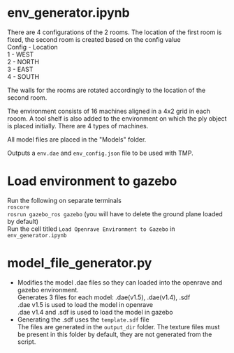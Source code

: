 # env_generator.ipynb

There are 4 configurations of the 2 rooms. The location of the first room is fixed, the second room is created based on the config value  
Config - Location  
1 - WEST  
2 - NORTH  
3 - EAST  
4 - SOUTH  

The walls for the rooms are rotated accordingly to the location of the second room.  

The environment consists of 16 machines aligned in a 4x2 grid in each rooom. A tool shelf is also added to the environment on which the ply object is placed initially. There are 4 types of machines.   

All model files are placed in the "Models" folder.  

Outputs a `env.dae` and `env_config.json` file to be used with TMP.  

# Load environment to gazebo

Run the following on separate terminals  
`roscore`  
`rosrun gazebo_ros gazebo` (you will have to delete the ground plane loaded by default)  
Run the cell titled `Load Openrave Environment to Gazebo` in `env_generator.ipynb`  


# model_file_generator.py  

- Modifies the model .dae files so they can loaded into the openrave and gazebo environment.  
Generates 3 files for each model: .dae(v1.5), .dae(v1.4), .sdf  
.dae v1.5 is used to load the model in openrave  
.dae v1.4 and .sdf is used to load the model in gazebo  
- Generating the .sdf uses the `template.sdf` file  
The files are generated in the `output_dir` folder. The texture files must be present in this folder by default, they are not generated from the script.  
